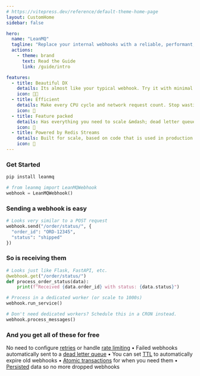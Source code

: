 ```yaml
---
# https://vitepress.dev/reference/default-theme-home-page
layout: CustomHome
sidebar: false

hero:
  name: "LeanMQ"
  tagline: "Replace your internal webhooks with a reliable, performant, and scalable MQ with a fantastic DX. "
  actions:
    - theme: brand
      text: Read the Guide
      link: /guide/intro

features:
  - title: Beautiful DX
    details: Its almost like your typical webhook. Try it with minimal changes, migrate when ready. Open source. Minimal dependencies.
    icon: 🧑‍💻
  - title: Efficient
    details: Make every CPU cycle and network request count. Stop wasting resources sending &amp; receiving webhooks.
    icon: 🚀
  - title: Feature packed
    details: Has everything you need to scale &mdash; dead letter queues, retries, persistence, TTL, and even atomic transactions!
    icon: 🎁
  - title: Powered by Redis Streams
    details: Built for scale, based on code that is used in production to power ~15M webhooks/month with the goal to handle 100M+ webhooks/month.
    icon: 🦸
---
```



### Get Started

```sh
pip install leanmq
```

```py
# from leanmq import LeanMQWebhook
webhook = LeanMQWebhook()
```

### Sending a webhook is easy
```py
# Looks very similar to a POST request
webhook.send("/order/status/", {
  "order_id": "ORD-12345", 
  "status": "shipped"
})
```

### So is receiving them
```py
# Looks just like Flask, FastAPI, etc.
@webhook.get("/order/status/")
def process_order_status(data):
    print(f"Received {data.order_id} with status: {data.status}")

# Process in a dedicated worker (or scale to 1000s)
webhook.run_service()

# Don't need dedicated workers? Schedule this in a CRON instead.
webhook.process_messages()

```

### And you get all of these for free

No need to configure <u>retries</u> or handle <u>rate limiting</u> &bull;
Failed webhooks automatically sent to a <u>dead letter queue</u> &bull;
You can set <u>TTL</u> to automatically expire old webhooks &bull;
<u>Atomic transactions</u> for when you need them &bull;
<u>Persisted</u> data so no more dropped webhooks
